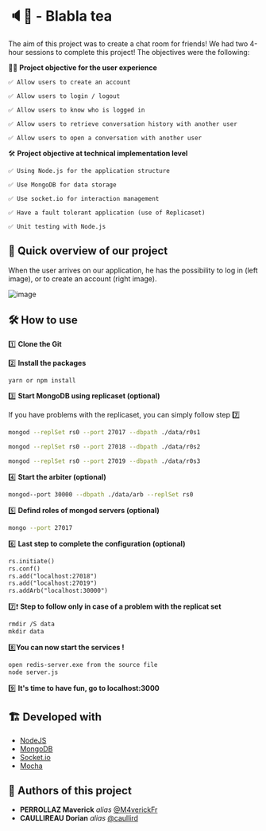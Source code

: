 # 🔈🍵 - Blabla tea 

The aim of this project was to create a chat room for friends! We had two 4-hour sessions to complete this project! The objectives were the following: 

👦🏻 **Project objective for the user experience**

    ✅ Allow users to create an account 

    ✅ Allow users to login / logout

    ✅ Allow users to know who is logged in

    ✅ Allow users to retrieve conversation history with another user 

    ✅ Allow users to open a conversation with another user 


🛠️ **Project objective at technical implementation level**

    ✅ Using Node.js for the application structure

    ✅ Use MongoDB for data storage

    ✅ Use socket.io for interaction management

    ✅ Have a fault tolerant application (use of Replicaset)

    ✅ Unit testing with Node.js


## 👀 Quick overview of our project 

When the user arrives on our application, he has the possibility to log in (left image), or to create an account (right image). 

![image](https://user-images.githubusercontent.com/54810120/159251745-6a255d5c-1d36-4e57-8c7e-7c185071001d.png)


## 🛠️ **How to use** 

1️⃣ **Clone the Git**

2️⃣ **Install the packages**

```sh
yarn or npm install
```

3️⃣ **Start MongoDB using replicaset (optional)**

If you have problems with the replicaset, you can simply follow step 7️⃣

```sh
mongod --replSet rs0 --port 27017 --dbpath ./data/r0s1
```
```sh
mongod --replSet rs0 --port 27018 --dbpath ./data/r0s2
```
```sh
mongod --replSet rs0 --port 27019 --dbpath ./data/r0s3
```

4️⃣ **Start the arbiter (optional)**

```sh
mongod--port 30000 --dbpath ./data/arb --replSet rs0
```

5️⃣ **Defind roles of mongod servers (optional)**

```sh
mongo --port 27017
```

6️⃣ **Last step to complete the configuration (optional)** 

```txt
rs.initiate()
rs.conf()
rs.add("localhost:27018")
rs.add("localhost:27019")
rs.addArb("localhost:30000")
```

7️⃣❗ **Step to follow only in case of a problem with the replicat set**

```txt
rmdir /S data
mkdir data
```

8️⃣**You can now start the services !** 

```txt
open redis-server.exe from the source file
node server.js
```

9️⃣ **It's time to have fun, go to localhost:3000**



## 🏗️ **Developed with**

* [NodeJS](https://nodejs.org/en/)
* [MongoDB](https://www.mongodb.com/)
* [Socket.io](https://socket.io/fr/)
* [Mocha](https://mochajs.org/)


## 💪 **Authors of this project**

* **PERROLLAZ Maverick** _alias_ [@M4verickFr](https://github.com/M4verickFr)
* **CAULLIREAU Dorian** _alias_ [@caullird](https://github.com/caullird)
